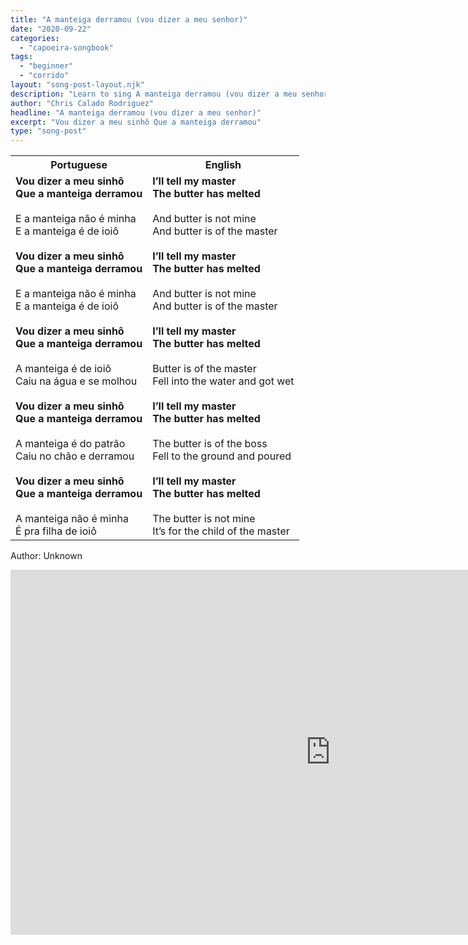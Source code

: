 ```yaml
---
title: "A manteiga derramou (vou dizer a meu senhor)"
date: "2020-09-22"
categories:
  - "capoeira-songbook"
tags:
  - "beginner"
  - "corrido"
layout: "song-post-layout.njk"
description: "Learn to sing A manteiga derramou (vou dizer a meu senhor) with english and portuguese translations along with a video to help you learn."
author: "Chris Calado Rodriguez"
headline: "A manteiga derramou (vou dizer a meu senhor)"
excerpt: "Vou dizer a meu sinhô Que a manteiga derramou"
type: "song-post"
---
```


<table class="capoeira-table">
    <tr class="header-row">
        <th>Portuguese</th>
        <th>English</th>
    </tr>
    <tr>
        <td><strong>Vou dizer a meu sinhô<br>Que a manteiga derramou</strong><br><br>E a manteiga não é minha<br>E a manteiga é de ioiô<br><br><strong>Vou dizer a meu sinhô<br>Que a manteiga derramou</strong><br><br>E a manteiga não é minha<br>E a manteiga é de ioiô<br><br><strong>Vou dizer a meu sinhô<br>Que a manteiga derramou</strong><br><br>A manteiga é de ioiô<br>Caiu na água e se molhou<br><br><strong>Vou dizer a meu sinhô<br>Que a manteiga derramou</strong><br><br>A manteiga é do patrão<br>Caiu no chão e derramou<br><br><strong>Vou dizer a meu sinhô<br>Que a manteiga derramou</strong><br><br>A manteiga não é minha<br>É pra filha de ioiô</td>
        <td><strong>I’ll tell my master<br>The butter has melted</strong><br><br>And butter is not mine<br>And butter is of the master<br><br><strong>I’ll tell my master<br>The butter has melted</strong><br><br>And butter is not mine<br>And butter is of the master<br><br><strong>I’ll tell my master<br>The butter has melted</strong><br><br>Butter is of the master<br>Fell into the water and got wet<br><br><strong>I’ll tell my master<br>The butter has melted</strong><br><br>The butter is of the boss<br>Fell to the ground and poured<br><br><strong>I’ll tell my master<br>The butter has melted</strong><br><br>The butter is not mine<br>It’s for the child of the master</td>
    </tr>
</table>
<figcaption>

Author: Unknown

</figcaption>

<iframe width="1024" height="584" src="https://www.youtube.com/embed/9HBVxosfyDI" title="A Manteiga Derramou" frameborder="0" allow="accelerometer; autoplay; clipboard-write; encrypted-media; gyroscope; picture-in-picture; web-share" referrerpolicy="strict-origin-when-cross-origin" allowfullscreen></iframe>